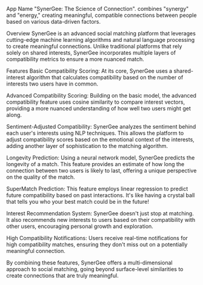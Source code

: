 App Name
"SynerGee: The Science of Connection".  combines "synergy" and "energy," creating meaningful, compatible connections between people based on various data-driven factors.


Overview
SynerGee is an advanced social matching platform that leverages cutting-edge machine learning algorithms and natural language processing to create meaningful connections. Unlike traditional platforms that rely solely on shared interests, SynerGee incorporates multiple layers of compatibility metrics to ensure a more nuanced match.

Features
Basic Compatibility Scoring: At its core, SynerGee uses a shared-interest algorithm that calculates compatibility based on the number of interests two users have in common.

Advanced Compatibility Scoring: Building on the basic model, the advanced compatibility feature uses cosine similarity to compare interest vectors, providing a more nuanced understanding of how well two users might get along.

Sentiment-Adjusted Compatibility: SynerGee analyzes the sentiment behind each user's interests using NLP techniques. This allows the platform to adjust compatibility scores based on the emotional context of the interests, adding another layer of sophistication to the matching algorithm.

Longevity Prediction: Using a neural network model, SynerGee predicts the longevity of a match. This feature provides an estimate of how long the connection between two users is likely to last, offering a unique perspective on the quality of the match.

SuperMatch Prediction: This feature employs linear regression to predict future compatibility based on past interactions. It's like having a crystal ball that tells you who your best match could be in the future!

Interest Recommendation System: SynerGee doesn't just stop at matching. It also recommends new interests to users based on their compatibility with other users, encouraging personal growth and exploration.

High Compatibility Notifications: Users receive real-time notifications for high compatibility matches, ensuring they don't miss out on a potentially meaningful connection.

By combining these features, SynerGee offers a multi-dimensional approach to social matching, going beyond surface-level similarities to create connections that are truly meaningful.
